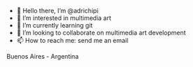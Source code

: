 - 👋 Hello there, I’m @adrichipi
- 👀 I’m interested in multimedia art
- 🌱 I’m currently learning git
- 💞️ I’m looking to collaborate on multimedia art development
- 📫 How to reach me: send me an email

Buenos Aires - Argentina
<!---
adrichipi/adrichipi is a ✨ special ✨ repository because its `README.md` (this file) appears on your GitHub profile.
You can click the Preview link to take a look at your changes.
--->
